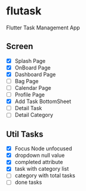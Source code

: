 # flutask

Flutter Task Management App


## Screen
- [x] Splash Page
- [x] OnBoard Page
- [x] Dashboard Page
- [ ] Bag Page
- [ ] Calendar Page
- [ ] Profile Page
- [x] Add Task BottomSheet
- [ ] Detail Task
- [ ] Detail Category

## Util Tasks

- [x] Focus Node unfocused
- [x] dropdown null value
- [x] completed attribute
- [x] task with category list
- [ ] category with total tasks
- [ ] done tasks
